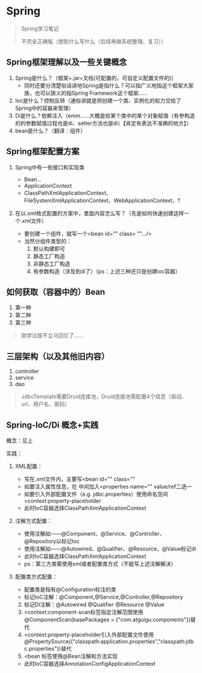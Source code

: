 # Spring
>  Spring学习笔记
>
> 不完全正确版（想到什么写什么（后续再做系统整理、复习））

## Spring框架理解以及一些关键概念

1. Spring是什么？（框架=.jar+文档(可配置的，可自定义配置文件的)）
   - 同时还要分清楚俗话讲地Spring是指什么？可以指广义地指这个框架大家族，也可以狭义的指Spring Framework这个框架……
2. Ioc是什么？控制反转（通俗讲就是把创建一个类、实例化的权力交给了Spring中的容器来管理）
3. Di是什么？依赖注入（emm……大概是给某个类中的某个对象赋值（有参构造的的参数赋值过程也是di、setter方法也是di）【肯定有表达不准确的地方】）
4. bean是什么？（翻译：组件）

## Spring框架配置方案

1. Spring中有一些接口和实现类
   - Bean...
   - ApplicationContext
   - ClassPathXmlApplicationContext、FileSystemXmlApplicationContext、WebApplicationContext、?

2. 在以.xml格式配置的方案中，里面内容怎么写？（先是如何快速创建这样一个.xml文件）
   - 要创建一个组件，就写一个<bean id="" class= "".../>
   - 当然分组件类型的：
     1. 默认构建<bean id="" class=""/>即可
     2. 静态工厂构造
     3. 非静态工厂构造
     4. 有参数构造（涉及到di了）（ps：上述三种还只是创建ioc容器）

## 如何获取（容器中的）Bean

1. 第一种
2. 第二种
3. 第三种

> 刚学过就不立马回忆了……

## 三层架构（以及其他旧内容）

1. controller
2. service
3. dao

> JdbcTemplate需要Druid连接池，Druid连接池需配置4个信息（驱动、url、用户名、密码）

## Spring-IoC/Di 概念+实践

概念：见上

实践：

1. XML配置：

   - 写在.xml文件内，主要写<bean id="" class=""
   - 如要注入属性信息，在<bean> </bean>中间加入<properties name="" value/ref二选一
   - 如要引入外部配置文件（e.g. jdbc.properties）使用命名空间<context:property-placeholder
   - 此时IoC容器选择ClassPathXmlApplicationContext

2. 注解方式配置：

   - 使用注解如——@Component、@Service、@Controller、@Repository以标记Ioc
   - 使用注解如——@Autowired、@Qualifier、@Resource、@Value标记di
   - 此时IoC容器选择ClassPathXmlApplicationContext
   - ps：第三方类需使用xml或者配置类方式（不能写上述注解解决）

3. 配置类方式配置：

   - 配置类是指有@Configuration标注的类
   - 标记IoC注解：@Component,@Service,@Controller,@Repository 
   2. 标记DI注解：@Autowired @Qualifier @Resource @Value
   3. <context:component-scan标签指定注解范围使用@ComponentScan(basePackages = {"com.atguigu.components"})替代
   4. <context:property-placeholder引入外部配置文件使用@PropertySource({"classpath:application.properties","classpath:jdbc.properties"})替代
   5. <bean 标签使用@Bean注解和方法实现

   - 此时IoC容器选择AnnotationConfigApplicationContext

